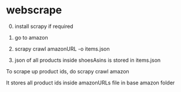 # webscrape

0) install scrapy if required

1) go to amazon

2) scrapy crawl amazonURL -o items.json

3) json of all products inside shoesAsins is stored in items.json 

To scrape up product ids, do scrapy crawl amazon

It stores all product ids inside amazonURLs file in base amazon folder
